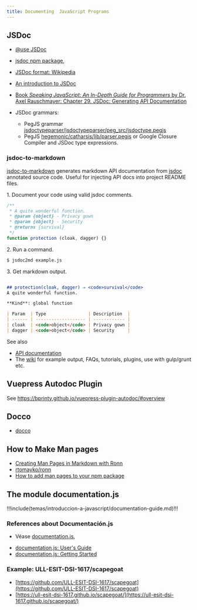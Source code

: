 ```yaml
---
title: Documenting  JavaScript Programs
---
```




## JSDoc

* [@use JSDoc](https://jsdoc.app/)
- [jsdoc npm package](https://www.npmjs.com/package/jsdoc), 
* [JSDoc format: Wikipedia](https://en.wikipedia.org/wiki/JSDoc)


* [An introduction to JSDoc](http://2ality.com/2011/08/jsdoc-intro.html)
* [Book *Speaking JavaScript: An In-Depth Guide for Programmers* by Dr. Axel Rauschmayer: Chapter 29. JSDoc: Generating API Documentation](http://speakingjs.com/es5/ch29.html)


* JSDoc grammars:
  * PegJS grammar [jsdoctypeparser/jsdoctypeparser/peg_src/jsdoctype.pegjs](https://github.com/jsdoctypeparser/jsdoctypeparser/blob/master/peg_src/jsdoctype.pegjs)
  * PegJS [hegemonic/catharsis/lib/parser.pegjs](https://github.com/hegemonic/catharsis/blob/main/lib/parser.pegjs) or Google Closure Compiler and JSDoc type expressions.

### jsdoc-to-markdown

[jsdoc-to-markdown](https://github.com/jsdoc2md/jsdoc-to-markdown) generates markdown API documentation from [jsdoc](http://usejsdoc.org) annotated source code. Useful for injecting API docs into project README files.

1\. Document your code using valid jsdoc comments.

```js
/**
 * A quite wonderful function.
 * @param {object} - Privacy gown
 * @param {object} - Security
 * @returns {survival}
 */
function protection (cloak, dagger) {}
```

2\. Run a command.

```sh
$ jsdoc2md example.js
```

3\. Get markdown output.

```markdown

## protection(cloak, dagger) ⇒ <code>survival</code>
A quite wonderful function.

**Kind**: global function

| Param  | Type                | Description  |
| ------ | ------------------- | ------------ |
| cloak  | <code>object</code> | Privacy gown |
| dagger | <code>object</code> | Security     |

```


See also

* [API documentation](https://github.com/jsdoc2md/jsdoc-to-markdown/blob/master/docs/API.md)
* The [wiki](https://github.com/jsdoc2md/jsdoc-to-markdown/wiki) for example output, FAQs, tutorials, plugins, use with gulp/grunt etc.

## Vuepress Autodoc Plugin

See <https://bprinty.github.io/vuepress-plugin-autodoc/#overview>

## Docco

- [docco](http://jashkenas.github.io/docco/)

## How to Make Man pages

* [Creating Man Pages in Markdown with Ronn](https://spin.atomicobject.com/2015/05/06/man-pages-in-markdown-ronn/)
* [rtomayko/ronn](https://github.com/rtomayko/ronn)
* [How to add man pages to your npm package](https://docs.npmjs.com/files/package.json#man)

## The module documentation.js

!!!include(temas/introduccion-a-javascript/documentation-guide.md)!!!

### References about Documentación.js

- Véase [documentation.js](http://documentation.js.org/), 
* [documentation.js: User's Guide](https://github.com/documentationjs/documentation#user-guide)
* [documentation.js: Getting Started](https://github.com/documentationjs/documentation/blob/master/docs/GETTING_STARTED.md)

### Example: ULL-ESIT-DSI-1617/scapegoat

- [https://github.com/ULL-ESIT-DSI-1617/scapegoat](https://github.com/ULL-ESIT-DSI-1617/scapegoat)
- [https://ull-esit-dsi-1617.github.io/scapegoat/](https://ull-esit-dsi-1617.github.io/scapegoat/)
